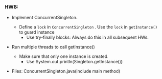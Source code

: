 ### HW8:
* Implement ConcurrentSingleton.
    * Define a `lock` in `ConcurrentSingleton` . Use the `lock` in `getInstance()` to guard instance
        * Use try-finally blocks: Always do this in all subsequent HWs.
* Run multiple threads to call getInstance()
    * Make sure that only one instance is created.
        * Use System.out.println(Singleton.getInstance())

* Files:
    ConcurrentSingleton.java(include main method)